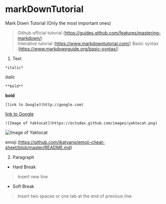 # markDownTutorial
Mark Down Tutorial (Only the most important ones)  
>Github official tutorial (https://guides.github.com/features/mastering-markdown/)  
Interative tutorial (https://www.markdowntutorial.com/)
Basic syntax (https://www.markdownguide.org/basic-syntax/)

1. Text

```
*italic*
```
*italic*

```
**bold**
```
**bold**

```
[link to Google](http://google.com)
```
[link to Google](http://google.com)

```
![Image of Yaktocat](https://octodex.github.com/images/yaktocat.png)
```
![Image of Yaktocat](https://octodex.github.com/images/yaktocat.png)

emoji (https://github.com/ikatyang/emoji-cheat-sheet/blob/master/README.md)

2. Paragraph

* Hard Break
> Insert new line
* Soft Break
> Insert two spaces or one tab at the end of previous line

